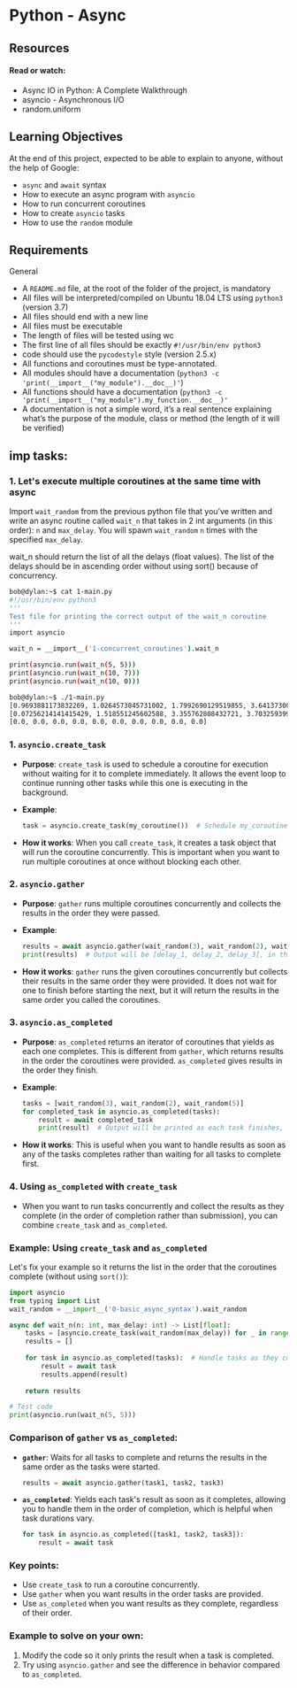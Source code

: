 # Python - Async 
## Resources

#### Read or watch:

* Async IO in Python: A Complete Walkthrough
* asyncio - Asynchronous I/O
* random.uniform

## Learning Objectives

At the end of this project, expected to be able to explain to anyone, without the help of Google:

* `async` and `await` syntax
* How to execute an async program with `asyncio`
* How to run concurrent coroutines
* How to create `asyncio` tasks
* How to use the `random` module

## Requirements
General

* A `README.md` file, at the root of the folder of the project, is mandatory
* All files will be interpreted/compiled on Ubuntu 18.04 LTS using `python3` (version 3.7)
* All files should end with a new line
* All files must be executable
* The length of files will be tested using wc
* The first line of all files should be exactly `#!/usr/bin/env python3`
* code should use the `pycodestyle` style (version 2.5.x)
* All functions and coroutines must be type-annotated.
* All modules should have a documentation (`python3 -c 'print(__import__("my_module").__doc__)'`)
* All functions should have a documentation (`python3 -c 'print(__import__("my_module").my_function.__doc__)'`
* A documentation is not a simple word, it’s a real sentence explaining what’s the purpose of the module, class or method (the length of it will be verified)


## imp tasks:

### 1. Let's execute multiple coroutines at the same time with async

Import `wait_random` from the previous python file that you’ve written and write an async routine called `wait_n` that takes in 2 int arguments (in this order): `n` and `max_delay`. You will spawn `wait_random` `n` times with the specified `max_delay`.

wait_n should return the list of all the delays (float values). The list of the delays should be in ascending order without using sort() because of concurrency.
```bash
bob@dylan:~$ cat 1-main.py
#!/usr/bin/env python3
'''
Test file for printing the correct output of the wait_n coroutine
'''
import asyncio

wait_n = __import__('1-concurrent_coroutines').wait_n

print(asyncio.run(wait_n(5, 5)))
print(asyncio.run(wait_n(10, 7)))
print(asyncio.run(wait_n(10, 0)))

bob@dylan:~$ ./1-main.py
[0.9693881173832269, 1.0264573845731002, 1.7992690129519855, 3.641373003434587, 4.500011569340617]
[0.07256214141415429, 1.518551245602588, 3.355762808432721, 3.7032593997182923, 3.7796178143655546, 4.744537840582318, 5.50781365463315, 5.758942587637626, 6.109707751654879, 6.831351588271327]
[0.0, 0.0, 0.0, 0.0, 0.0, 0.0, 0.0, 0.0, 0.0, 0.0]
```


### 1. **`asyncio.create_task`**

- **Purpose**: `create_task` is used to schedule a coroutine for execution without waiting for it to complete immediately. It allows the event loop to continue running other tasks while this one is executing in the background.

- **Example**: 
  ```python
  task = asyncio.create_task(my_coroutine())  # Schedule my_coroutine to run in the background
  ```

- **How it works**: When you call `create_task`, it creates a task object that will run the coroutine concurrently. This is important when you want to run multiple coroutines at once without blocking each other.

### 2. **`asyncio.gather`**

- **Purpose**: `gather` runs multiple coroutines concurrently and collects the results in the order they were passed.

- **Example**:
  ```python
  results = await asyncio.gather(wait_random(3), wait_random(2), wait_random(5))
  print(results)  # Output will be [delay_1, delay_2, delay_3], in the same order
  ```

- **How it works**: `gather` runs the given coroutines concurrently but collects their results in the same order they were provided. It does not wait for one to finish before starting the next, but it will return the results in the same order you called the coroutines.

### 3. **`asyncio.as_completed`**

- **Purpose**: `as_completed` returns an iterator of coroutines that yields as each one completes. This is different from `gather`, which returns results in the order the coroutines were provided. `as_completed` gives results in the order they finish.

- **Example**:
  ```python
  tasks = [wait_random(3), wait_random(2), wait_random(5)]
  for completed_task in asyncio.as_completed(tasks):
      result = await completed_task
      print(result)  # Output will be printed as each task finishes, not necessarily in order.
  ```

- **How it works**: This is useful when you want to handle results as soon as any of the tasks completes rather than waiting for all tasks to complete first. 

### 4. **Using `as_completed` with `create_task`**

- When you want to run tasks concurrently and collect the results as they complete (in the order of completion rather than submission), you can combine `create_task` and `as_completed`.

### Example: Using `create_task` and `as_completed`

Let's fix your example so it returns the list in the order that the coroutines complete (without using `sort()`):

```python
import asyncio
from typing import List
wait_random = __import__('0-basic_async_syntax').wait_random

async def wait_n(n: int, max_delay: int) -> List[float]:
    tasks = [asyncio.create_task(wait_random(max_delay)) for _ in range(n)]
    results = []
    
    for task in asyncio.as_completed(tasks):  # Handle tasks as they complete
        result = await task
        results.append(result)
        
    return results

# Test code
print(asyncio.run(wait_n(5, 5)))
```

### Comparison of `gather` vs `as_completed`:

- **`gather`**: Waits for all tasks to complete and returns the results in the same order as the tasks were started.
  
  ```python
  results = await asyncio.gather(task1, task2, task3)
  ```

- **`as_completed`**: Yields each task's result as soon as it completes, allowing you to handle them in the order of completion, which is helpful when task durations vary.

  ```python
  for task in asyncio.as_completed([task1, task2, task3]):
      result = await task
  ```

### Key points:
- Use `create_task` to run a coroutine concurrently.
- Use `gather` when you want results in the order tasks are provided.
- Use `as_completed` when you want results as they complete, regardless of their order.

### Example to solve on your own:
1. Modify the code so it only prints the result when a task is completed.
2. Try using `asyncio.gather` and see the difference in behavior compared to `as_completed`.

